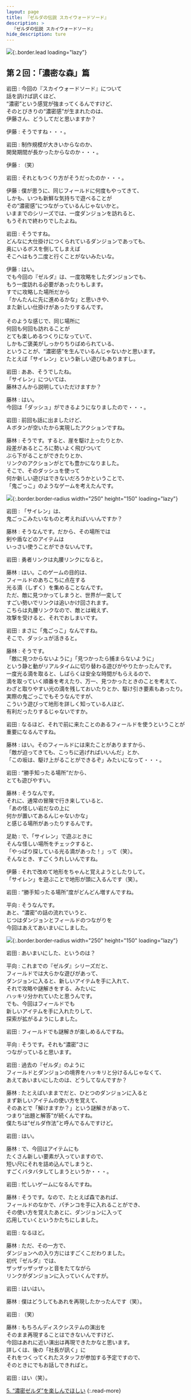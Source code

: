 ```yaml
---
layout: page
title: 『ゼルダの伝説 スカイウォードソード』
description: >
  『ゼルダの伝説 スカイウォードソード』
hide_description: ture
---
```


![](/others/interviews/jp/wii/souj/vol2/img/mainvisual4.jpg){:.border.lead loading="lazy"}

## 第２回：「濃密な森」篇

岩田
: 今回の『スカイウォードソード』について<br>話を訊けば訊くほど、<br>“濃密”という感覚が強まってくるんですけど、<br>そのとびきりの“濃密感”が生まれたのは、<br>伊藤さん、どうしてだと思いますか？

伊藤
: そうですね・・・。

岩田
: 制作規模が大きいからなのか、<br>開発期間が長かったからなのか・・・。

伊藤
: （笑）

岩田
: それともつくり方がそうだったのか・・・。

伊藤
: 僕が思うに、同じフィールドに何度もやってきて、<br>しかも、いつも新鮮な気持ちで遊べることが<br>その“濃密感”につながっているんじゃないかと。<br>いままでのシリーズでは、一度ダンジョンを訪れると、<br>もうそれで終わりでしたよね。

岩田
: そうですね。<br>どんなに大仕掛けにつくられているダンジョンであっても、<br>奥にいるボスを倒してしまえば<br>そこへはもう二度と行くことがないみたいな。

伊藤
: はい。<br>でも今回の『ゼルダ』は、一度攻略をしたダンジョンでも、<br>もう一度訪れる必要があったりもします。<br>すでに攻略した場所だから<br>「かんたんに先に進めるかな」と思いきや、<br>また新しい仕掛けがあったりするんです。<br><br>そのような感じで、同じ場所に<br>何回も何回も訪れることが<br>とても楽しめるつくりになっていて、<br>しかもご褒美がしっかりちりばめられている、<br>ということが、“濃密感”を生んでいるんじゃないかと思います。<br>たとえば「サイレン」という新しい遊びもありますし。

岩田
: ああ、そうでしたね。<br>「サイレン」については、<br>藤林さんから説明していただけますか？

藤林
: はい。<br>今回は「ダッシュ」ができるようになりましたので・・・。

岩田
: 前回も話に出ましたけど、<br>Ａボタンが空いたから実現したアクションですね。

藤林
: そうです。すると、崖を駆け上ったりとか、<br>段差があるところに勢いよく飛びついて<br>ぶら下がることができたりとか、<br>リンクのアクションがとても豊かになりました。<br>そこで、そのダッシュを使って<br>何か新しい遊びはできないだろうかということで、<br>「鬼ごっこ」のようなゲームを考えたんです。

![](/others/interviews/jp/wii/souj/vol2/img/photo010.jpg){:.border.border-radius width="250" height="150" loading="lazy"}

岩田
: 「サイレン」は、<br>鬼ごっこみたいなものと考えればいいんですか？

藤林
: そうなんです。だから、その場所では<br>剣や盾などのアイテムは<br>いっさい使うことができないんです。

岩田
: 勇者リンクは丸腰リンクになると。

藤林
: はい。このゲームの目的は、<br>フィールドのあちこちに点在する<br>光る滴（しずく）を集めることなんです。<br>ただ、敵に見つかってしまうと、世界が一変して<br>すごい勢いでリンクは追いかけ回されます。<br>こちらは丸腰リンクなので、敵とは戦えず、<br>攻撃を受けると、それでおしまいです。

岩田
: まさに「鬼ごっこ」なんですね。<br>そこで、ダッシュが活きると。

藤林
: そうです。<br>「敵に見つからないように」「見つかったら捕まらないように」<br>という静と動がリアルタイムに切り替わる遊びがやりたかったんです。<br>一度光る滴を取ると、しばらくは安全な時間がもらえるので、<br>滴を取っていく順番を考えたり、万一、見つかったときのことを考えて、<br>わざと取りやすい光の滴を残しておいたりとか、駆け引き要素もあったり。<br>実際の鬼ごっこでもそうなんですが、<br>こういう遊びって地形を詳しく知っている人ほど、<br>有利だったりするじゃないですか。

岩田
: なるほど、それで前に来たことのあるフィールドを使うということが<br>重要になるんですね。

藤林
: はい。そのフィールドには来たことがありますから、<br>「敵が迫ってきても、こっちに逃げればいいんだ」とか、<br>「この坂は、駆け上がることができるぞ」みたいになって・・・。

岩田
: “勝手知ったる場所”だから、<br>とても遊びやすい。

藤林
: そうなんです。<br>それに、通常の冒険で行き来していると、<br>「あの怪しい岩だなの上に<br>何かが置いてあるんじゃないかな」<br>と感じる場所があったりするんです。

足助
: で、「サイレン」で遊ぶときに<br>そんな怪しい場所をチェックすると、<br>「やっぱり探している光る滴があった！」って（笑）。<br>そんなとき、すごくうれしいんですね。

伊藤
: それで改めて地形をちゃんと覚えようとしたりして。<br>「サイレン」を遊ぶことで地形が頭に入るんです（笑）。

岩田
: “勝手知ったる場所”度がどんどん増すんですね。

平向
: そうなんです。<br>あと、“濃密”の話の流れでいうと、<br>じつはダンジョンとフィールドのつながりを<br>今回はあえてあいまいにしました。

![](/others/interviews/jp/wii/souj/vol2/img/photo011.jpg){:.border.border-radius width="250" height="150" loading="lazy"}

岩田
: あいまいにした、というのは？

平向
: これまでの『ゼルダ』シリーズだと、<br>フィールドでは大らかな遊びがあって、<br>ダンジョンに入ると、新しいアイテムを手に入れて、<br>それで攻略や謎解きをする、みたいに<br>ハッキリ分かれていたと思うんです。<br>でも、今回はフィールドでも<br>新しいアイテムを手に入れたりして、<br>探索が拡がるようにしました。

岩田
: フィールドでも謎解きが楽しめるんですね。

平向
: そうです。それも“濃密”さに<br>つながっていると思います。

岩田
: 過去の『ゼルダ』のように<br>フィールドとダンジョンの境界をハッキリと分けるんじゃなくて、<br>あえてあいまいにしたのは、どうしてなんですか？

藤林
: たとえばいままでだと、ひとつのダンジョンに入ると<br>まず新しいアイテムの使い方を覚えて、<br>そのあとで「解けますか？」という謎解きがあって、<br>つまり“出題と解答”が続くんですね。<br>僕たちは“ゼルダ作法”と呼んでるんですけど。

岩田
: はい。

藤林
: で、今回はアイテムにも<br>たくさん新しい要素が入っていますので、<br>短い尺にそれを詰め込んでしまうと、<br>すごくバタバタしてしまうというか・・・。

岩田
: 忙しいゲームになるんですね。

藤林
: そうです。なので、たとえば森であれば、<br>フィールドのなかで、パチンコを手に入れることができ、<br>その使い方を覚えたあとに、ダンジョンに入って<br>応用していくというかたちにしました。

岩田
: なるほど。

藤林
: ただ、その一方で、<br>ダンジョンへの入り方にはすごくこだわりました。<br>初代『ゼルダ』では、<br>ザッザッザッザッと音をたてながら<br>リンクがダンジョンに入っていくんですが。

岩田
: はいはい。

藤林
: 僕はどうしてもあれを再現したかったんです（笑）。

岩田
: （笑）

藤林
: もちろんディスクシステムの演出を<br>そのまま再現することはできないんですけど、<br>今回はあれに近い演出は再現できたかなと思います。<br>詳しくは、後の「社長が訊く」に<br>それをつくってくれたスタッフが参加する予定ですので、<br>そのときにでもお話しできればと。

岩田
: はい（笑）。

[5. “濃密ゼルダ”を楽しんでほしい](5.md)
{:.read-more}


